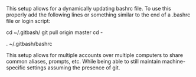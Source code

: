 This setup allows for a dynamically updating bashrc file. To use this properly add the following lines or something similar to the end of a .bashrc file or login script:

cd ~/.gitbash/
git pull origin master
cd -

. ~/.gitbash/bashrc

This setup allows for multiple accounts over multiple computers to share common aliases, prompts, etc. While being able to still maintain machine-specific settings assuming the presence of git.
